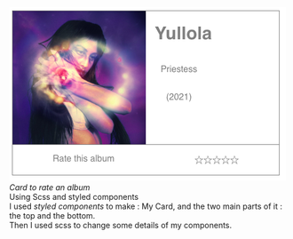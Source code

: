 ![Cover](https://github.com/lanaduval/card-SCSS/blob/main/Aperc%CC%A7u%20card.png)  
_Card to rate an album_  
Using Scss and styled components  
I used _styled components_ to make : My Card, and the two main parts of it : the top and the bottom.  
Then I used scss to change some details of my components.
